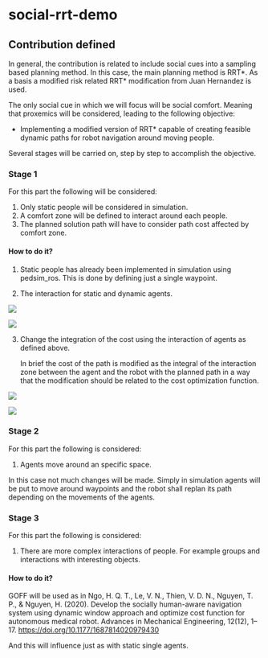 # social-rrt-demo

## Contribution defined

In general, the contribution is related to include social cues into a sampling based planning method. In this case, the main planning method is RRT*. As a basis a modified risk related RRT* modification from Juan Hernandez is used.

The only social cue in which we will focus will be social comfort. Meaning that proxemics will be considered, leading to the following objective:

- Implementing a modified version of RRT\* capable of creating feasible dynamic paths for robot navigation around moving people.

Several stages will be carried on, step by step to accomplish the objective.

### Stage 1

For this part the following will be considered:

1. Only static people will be considered in simulation.
2. A comfort zone will be defined to interact around each people.
3. The planned solution path will have to consider path cost affected by comfort zone.

#### How to do it?

1. Static people has already been implemented in simulation using pedsim_ros. This is done by defining just a single waypoint.

2. The interaction for static and dynamic agents.

![](https://i.imgur.com/kaL4ZpR.png)

![](https://i.imgur.com/8D9VzFD.png)

3. Change the integration of the cost using the interaction of agents as defined above.

   In brief the cost of the path is modified as the integral of the interaction zone between the agent and the robot with the planned path in a way that the modification should be related to the cost optimization function.

![](https://i.imgur.com/FYW02Ie.png)

![](https://i.imgur.com/HJEfEql.png)

### Stage 2

For this part the following is considered:

1. Agents move around an specific space.

In this case not much changes will be made. Simply in simulation agents will be put to move around waypoints and the robot shall replan its path depending on the movements of the agents.

### Stage 3

For this part the following is considered:

1. There are more complex interactions of people. For example groups and interactions with interesting objects.

#### How to do it?

GOFF will be used as in Ngo, H. Q. T., Le, V. N., Thien, V. D. N., Nguyen, T. P., & Nguyen, H. (2020). Develop the socially human-aware navigation system using dynamic window approach and optimize cost function for autonomous medical robot. Advances in Mechanical Engineering, 12(12), 1–17. https://doi.org/10.1177/1687814020979430

And this will influence just as with static single agents.
